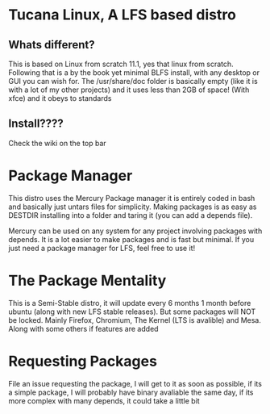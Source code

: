 # Tucana Linux, A LFS based distro

## Whats different?
This is based on Linux from scratch 11.1, yes that linux from scratch. Following that is a by the book yet minimal BLFS install, with any desktop or GUI you can wish for.  The /usr/share/doc folder is basically empty (like it is with a lot of my other projects) and it uses less than 2GB of space! (With xfce) and it obeys to standards

## Install????
Check the wiki on the top bar

# Package Manager
This distro uses the Mercury Package manager it is entirely coded in bash and basically just untars files for simplicity.  Making packages is as easy as DESTDIR installing into a folder and taring it (you can add a depends file).  

Mercury can be used on any system for any project involving packages with depends.  It is a lot easier to make packages and is fast but minimal.  If you just need a package manager for LFS, feel free to use it!
# The Package Mentality
This is a Semi-Stable distro, it will update every 6 months 1 month before ubuntu (along with new LFS stable releases).  But some packages will NOT be locked.  Mainly Firefox, Chromium, The Kernel (LTS is avalible) and Mesa.  Along with some others if features are added 

# Requesting Packages
File an issue requesting the package, I will get to it as soon as possible, if its a simple package, I will probably have binary avaliable the same day, if its more complex with many depends, it could take a little bit

